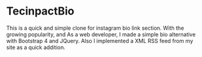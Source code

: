 # TecinpactBio

This is a quick and simple clone for instagram bio link section. With the growing popularity, and As a web developer, I made a simple bio alternative with Bootstrap 4 and JQuery. Also I implemented a XML RSS feed from my site as a quick addition.